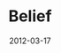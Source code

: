 ---
layout: message
category: message
series: "Game Changers"
title: "Belief "
date: 2012-03-17
message_id: 718
---